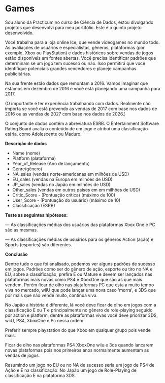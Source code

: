 # Games
Sou aluno da Practicum no curso de Ciência de Dados, estou divulgando projetos que desenvolvi para meu portifólio. Este é o quinto projeto desenvolvido.

Você trabalha para a loja online Ice, que vende videogames no mundo todo. As avaliações de usuários e especialistas, gêneros, plataformas (por exemplo, Xbox ou PlayStation) e dados históricos sobre vendas de jogos estão disponíveis em fontes abertas. Você precisa identificar padrões que determinam se um jogo tem sucesso ou não. Isso permitirá que você identifique potenciais grandes vencedores e planeje campanhas publicitárias.

Na sua frente estão dados que remontam a 2016. Vamos imaginar que estamos em dezembro de 2016 e você está planejando uma campanha para 2017.

(O importante é ter experiência trabalhando com dados. Realmente não importa se você está prevendo as vendas de 2017 com base nos dados de 2016 ou as vendas de 2027 com base nos dados de 2026.)

O conjunto de dados contém a abreviatura ESRB. O Entertainment Software Rating Board avalia o conteúdo de um jogo e atribui uma classificação etária, como Adolescente ou Maduro.

**Descrição de dados**

* Name (nome)
* Platform (plataforma)
* Year_of_Release (Ano de lançamento)
* Genre(gênero)
* NA_sales (vendas norte-americanas em milhões de USD)
* EU_sales (vendas na Europa em milhões de USD)
* JP_sales (vendas no Japão em milhões de USD)
* Other_sales (vendas em outros países em em milhões de USD)
* Critic_Score - (Pontuação crítica) (máximo de 100)
* User_Score - (Pontuação do usuário) (máximo de 10)
* Classificação (ESRB)

**Teste as seguintes hipóteses:**

— As classificações médias dos usuários das plataformas Xbox One e PC são as mesmas.

— As classificações médias de usuários para os gêneros Action (ação) e Sports (esportes) são diferentes.

**Conclusão**

Dentre tudo o que foi analisado, podemos ver alguns padrões de sucesso em jogos. Padrões como ser do gênero de ação, esporte ou tiro no NA e EU, sobre a classificação, prefira E ou Mature e devem ser lançados nas plataformas mais novas como PS4 e XboxOne que são as que mais vendem. Porém ficar de olho nas plataformas PC que esta a muito tempo viva no mercado, wiiU que pode lançar uma nova caso 'morra', e 3DS que por mais que não vende muito, continua viva.

No Japão a história é diferente, lá você deve ficar de olho em jogos com a classificação E ou T e principalmente no gênero de role-playing seguido por action e platform, dentre as plataformas vivas você deve priorizar 3DS, wiiU, PS4, XboxOne e Pc nessa ordem.

Preferir sempre playstation do que Xbox em qualquer grupo pois vende mais.

Ficar de olho nas plataformas PS4 XboxOne wiiu e 3ds quando lancarem novas plataformas pois nos primeiros anos normalmente aumentam as vendas de jogos.

Resumindo um jogo no EU ou no NA de sucesso seria um jogo de PS4 de Ação e E na classificação. No Japão um jogo de Role-Playing de classificação E na plataforma 3DS.
